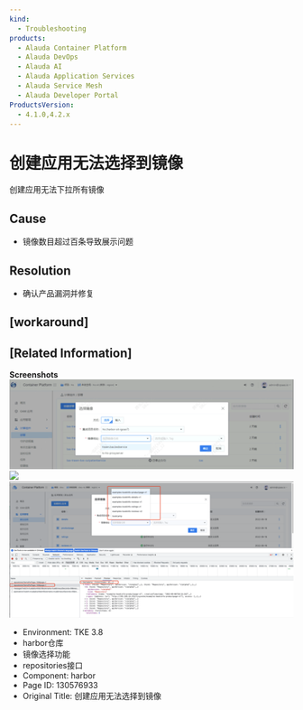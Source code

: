 ```yaml
---
kind:
  - Troubleshooting
products:
  - Alauda Container Platform
  - Alauda DevOps
  - Alauda AI
  - Alauda Application Services
  - Alauda Service Mesh
  - Alauda Developer Portal
ProductsVersion:
  - 4.1.0,4.2.x
---
```

<!-- A type of document that involves encountering a fault, diagnosing it, performing root cause analysis, and providing solutions. -->

# 创建应用无法选择到镜像

创建应用无法下拉所有镜像

## Cause
- 镜像数目超过百条导致展示问题

## Resolution
- 确认产品漏洞并修复

## [workaround]

## [Related Information]
**Screenshots**
![](assets/chuang-jian-ying-yong-wu-fa-xuan-ze-dao-jing-xiang/image2022-12-2_18-28-14.png)
![](https://pro-upload-center.udeskcs.com/tid99781/1664162403_99781_b05dce_%E9%95%9C%E5%83%8F%E4%BB%93%E5%BA%93%E4%B8%AD%E7%9A%84%E9%95%9C%E5%83%8F%E5%88%97%E8%A1%A8.png?Expires=1670063256&OSSAccessKeyId=bPexlr6MCcadDhfu&Signature=hCivAljIPFUUaunIwfSIioUNCg0%3D)
![](assets/chuang-jian-ying-yong-wu-fa-xuan-ze-dao-jing-xiang/image2022-12-2_18-30-9.png)
- Environment: TKE 3.8
- harbor仓库
- 镜像选择功能
- repositories接口
- Component: harbor
- Page ID: 130576933
- Original Title: 创建应用无法选择到镜像
